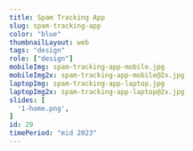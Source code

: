 ```yaml
---
title: Spam Tracking App
slug: spam-tracking-app
color: "blue"
thumbnailLayout: web
tags: "design"
role: ["design"]
mobileImg: spam-tracking-app-mobile.jpg
mobileImg2x: spam-tracking-app-mobile@2x.jpg
laptopImg: spam-tracking-app-laptop.jpg
laptopImg2x: spam-tracking-app-laptop@2x.jpg
slides: [
  '1-home.png',
]
id: 29
timePeriod: "mid 2023"
---
```

